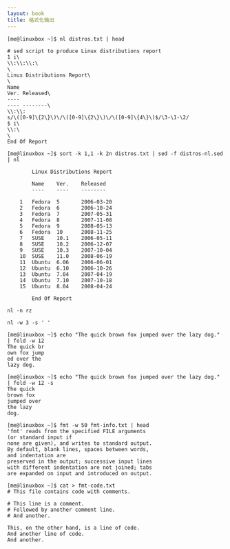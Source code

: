 ```yaml
---
layout: book
title: 格式化输出 
---
```


    [me@linuxbox ~]$ nl distros.txt | head

    # sed script to produce Linux distributions report
    1 i\
    \\:\\:\\:\
    \
    Linux Distributions Report\
    \
    Name
    Ver. Released\
    ----
    ---- --------\
    \\:\\:
    s/\([0-9]\{2\}\)\/\([0-9]\{2\}\)\/\([0-9]\{4\}\)$/\3-\1-\2/
    $ i\
    \\:\
    \
    End Of Report

    [me@linuxbox ~]$ sort -k 1,1 -k 2n distros.txt | sed -f distros-nl.sed | nl

            Linux Distributions Report

            Name	Ver. 	Released
            ----	---- 	--------

        1	Fedora	5       2006-03-20
        2	Fedora	6       2006-10-24
        3	Fedora	7       2007-05-31
        4	Fedora	8       2007-11-08
        5	Fedora	9       2008-05-13
        6	Fedora	10      2008-11-25
        7	SUSE	10.1 	2006-05-11
        8	SUSE	10.2 	2006-12-07
        9	SUSE	10.3 	2007-10-04
        10	SUSE	11.0 	2008-06-19
        11	Ubuntu	6.06 	2006-06-01
        12	Ubuntu	6.10 	2006-10-26
        13	Ubuntu	7.04 	2007-04-19
        14	Ubuntu	7.10 	2007-10-18
        15	Ubuntu	8.04 	2008-04-24

            End Of Report

    nl -n rz

    nl -w 3 -s ' '

    [me@linuxbox ~]$ echo "The quick brown fox jumped over the lazy dog."
    | fold -w 12
    The quick br
    own fox jump
    ed over the
    lazy dog.

    [me@linuxbox ~]$ echo "The quick brown fox jumped over the lazy dog."
    | fold -w 12 -s
    The quick
    brown fox
    jumped over
    the lazy
    dog.

    [me@linuxbox ~]$ fmt -w 50 fmt-info.txt | head
    'fmt' reads from the specified FILE arguments
    (or standard input if
    none are given), and writes to standard output.
    By default, blank lines, spaces between words,
    and indentation are
    preserved in the output; successive input lines
    with different indentation are not joined; tabs
    are expanded on input and introduced on output.

    [me@linuxbox ~]$ cat > fmt-code.txt
    # This file contains code with comments.

    # This line is a comment.
    # Followed by another comment line.
    # And another.

    This, on the other hand, is a line of code.
    And another line of code.
    And another.

